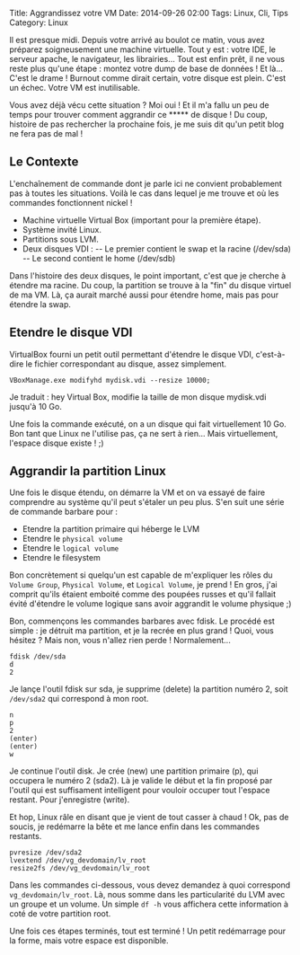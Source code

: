 Title: Aggrandissez votre VM
Date: 2014-09-26 02:00
Tags: Linux, Cli, Tips
Category: Linux

Il est presque midi. Depuis votre arrivé au boulot ce matin, vous avez préparez soigneusement une machine virtuelle. Tout y est : votre IDE, le serveur apache, le navigateur, les librairies... Tout est enfin prêt, il ne vous reste plus qu'une étape : montez votre dump de base de données ! Et là... C'est le drame ! Burnout comme dirait certain, votre disque est plein. C'est un échec. Votre VM est inutilisable.

Vous avez déjà vécu cette situation ? Moi oui ! Et il m'a fallu un peu de temps pour trouver comment aggrandir ce ***** de disque ! Du coup, histoire de pas rechercher la prochaine fois, je me suis dit qu'un petit blog ne fera pas de mal !

Le Contexte
-----------

L'enchaînement de commande dont je parle ici ne convient probablement pas à toutes les situations. Voilà le cas dans lequel je me trouve et où les commandes fonctionnent nickel !

- Machine virtuelle Virtual Box (important pour la première étape).
- Système invité Linux.
- Partitions sous LVM.
- Deux disques VDI :
-- Le premier contient le swap et la racine (/dev/sda)
-- Le second contient le home (/dev/sdb)

Dans l'histoire des deux disques, le point important, c'est que je cherche à étendre ma racine. Du coup, la partition se trouve à la "fin" du disque virtuel de ma VM. Là, ça aurait marché aussi pour étendre home, mais pas pour étendre la swap.

Etendre le disque VDI
---------------------

VirtualBox fourni un petit outil permettant d'étendre le disque VDI, c'est-à-dire le fichier correspondant au disque, assez simplement.

```SH
VBoxManage.exe modifyhd mydisk.vdi --resize 10000;
```

Je traduit : hey Virtual Box, modifie la taille de mon disque mydisk.vdi jusqu'à 10 Go.

Une fois la commande exécuté, on a un disque qui fait virtuellement 10 Go. Bon tant que Linux ne l'utilise pas, ça ne sert à rien... Mais virtuellement, l'espace disque existe ! ;)

Aggrandir la partition Linux
----------------------------

Une fois le disque étendu, on démarre la VM et on va essayé de faire comprendre au système qu'il peut s'étaler un peu plus. S'en suit une série de commande barbare pour :

- Etendre la partition primaire qui héberge le LVM
- Etendre le `physical volume`
- Etendre le `logical volume`
- Etendre le filesystem

Bon concrètement si quelqu'un est capable de m'expliquer les rôles du `Volume Group`, `Physical Volume`, et `Logical Volume`, je prend ! En gros, j'ai comprit qu'ils étaient emboité comme des poupées russes et qu'il fallait évité d'étendre le volume logique sans avoir aggrandit le volume physique ;)

Bon, commençons les commandes barbares avec fdisk. Le procédé est simple : je détruit ma partition, et je la recrée en plus grand ! Quoi, vous hésitez ? Mais non, vous n'allez rien perde ! Normalement...

```SH
fdisk /dev/sda
d
2
```

Je lançe l'outil fdisk sur sda, je supprime (delete) la partition numéro 2, soit `/dev/sda2` qui correspond à mon root.

```SH
n
p
2
(enter)
(enter)
w
```

Je continue l'outil disk. Je crée (new) une partition primaire (p), qui occupera le numéro 2 (sda2). Là je valide le début et la fin proposé par l'outil qui est suffisament intelligent pour vouloir occuper tout l'espace restant. Pour j'enregistre (write).

Et hop, Linux râle en disant que je vient de tout casser à chaud ! Ok, pas de soucis, je redémarre la bête et me lance enfin dans les commandes restants.

```SH
pvresize /dev/sda2
lvextend /dev/vg_devdomain/lv_root
resize2fs /dev/vg_devdomain/lv_root
```

Dans les commandes ci-dessous, vous devez demandez à quoi correspond `vg_devdomain/lv_root`. Là, nous somme dans les particularité du LVM avec un groupe et un volume. Un simple `df -h` vous affichera cette information à coté de votre partition root.

Une fois ces étapes terminés, tout est terminé ! Un petit redémarrage pour la forme, mais votre espace est disponible.

